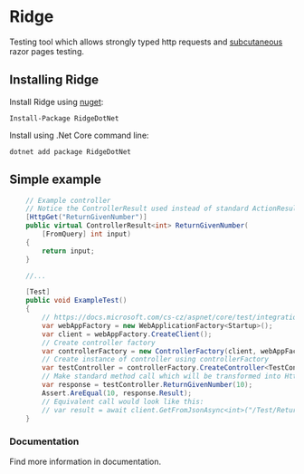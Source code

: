 # Ridge

Testing tool which allows strongly typed http requests and 
[subcutaneous](https://martinfowler.com/bliki/SubcutaneousTest.html) razor pages testing.


## Installing Ridge

Install Ridge using [nuget](https://www.nuget.org/packages/RidgeDotNet/):
```
Install-Package RidgeDotNet
```
Install using .Net Core command line:
```
dotnet add package RidgeDotNet
```

## Simple example

```csharp
    // Example controller
    // Notice the ControllerResult used instead of standard ActionResult
    [HttpGet("ReturnGivenNumber")]
    public virtual ControllerResult<int> ReturnGivenNumber(
        [FromQuery] int input)
    {
        return input;
    }

    //...

    [Test]
    public void ExampleTest()
    {
        // https://docs.microsoft.com/cs-cz/aspnet/core/test/integration-tests?view=aspnetcore-5.0
        var webAppFactory = new WebApplicationFactory<Startup>();
        var client = webAppFactory.CreateClient();
        // Create controller factory
        var controllerFactory = new ControllerFactory(client, webAppFactory.Services);
        // Create instance of controller using controllerFactory
        var testController = controllerFactory.CreateController<TestController>();
        // Make standard method call which will be transformed into Http call.
        var response = testController.ReturnGivenNumber(10);
        Assert.AreEqual(10, response.Result);
        // Equivalent call would look like this:
        // var result = await client.GetFromJsonAsync<int>("/Test/ReturnGivenNumber?input=10");
    }
```


### Documentation
Find more information in documentation.
